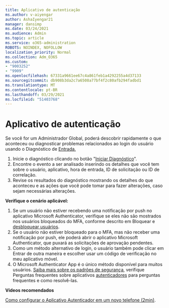 ```yaml
---
title: Aplicativo de autenticação
ms.author: v-aiyengar
author: AshaIyengar21
manager: dansimp
ms.date: 03/24/2021
ms.audience: Admin
ms.topic: article
ms.service: o365-administration
ROBOTS: NOINDEX, NOFOLLOW
localization_priority: Normal
ms.collection: Adm_O365
ms.custom:
- "9003252"
- "9909"
ms.openlocfilehash: 67331a9661ee67c4a861feb1a4292255a4d37133
ms.sourcegitcommit: db908b3da2c7a6508a77bf4f2c80afb294fadbd1
ms.translationtype: MT
ms.contentlocale: pt-BR
ms.lasthandoff: 03/29/2021
ms.locfileid: "51403768"
---
```

# <a name="authentication-app"></a>Aplicativo de autenticação

Se você for um Administrador Global, poderá descobrir rapidamente o que aconteceu ou diagnosticar problemas relacionados ao login do usuário usando o Diagnóstico de [Entrada.](https://ms.portal.azure.com/microsoft.onmicrosoft.com?loginHint=shhada@microsoft.com#blade/Microsoft_AAD_IAM/ActiveDirectoryMenuBlade/diagnose/symptomId/ms_aad_dxp_signin_caDiagnoseAndSolveSummarySymptom)

1. Inicie o diagnóstico clicando no botão "[Iniciar Diagnóstico](https://portal.azure.com/#blade/Microsoft_AAD_IAM/ActiveDirectoryMenuBlade/diagnose/symptomId/ms_aad_dxp_signin_caDiagnoseAndSolveSummarySymptom)". 
1. Encontre o evento a ser analisado inserindo os detalhes que você tem sobre o usuário, aplicativo, hora de entrada, ID de solicitação ou ID de correlação.
1. Revise os resultados do diagnóstico mostrando os detalhes do que aconteceu e as ações que você pode tomar para fazer alterações, caso sejam necessárias alterações.

**Verifique o cenário aplicável:**

1. Se um usuário não estiver recebendo uma notificação por push no aplicativo Microsoft Authenticator, verifique se eles não são mostrados nos usuários bloqueados do MFA, conforme descrito em Bloquear e [desbloquear usuários](https://portal.azure.com/#blade/Microsoft_AAD_IAM/ActiveDirectoryMenuBlade/diagnose/symptomId/ms_aad_dxp_signin_caDiagnoseAndSolveSummarySymptom).
1. Se o usuário não estiver bloqueado para o MFA, mas não receber uma notificação por push, ele poderá abrir o aplicativo Microsoft Authenticator, que puxará as solicitações de aprovação pendentes.
1. Como um método alternativo de login, o usuário também pode clicar em Entrar de outra maneira e escolher usar um código de verificação no meu aplicativo móvel.
1. O Microsoft Authenticator App é o único método disponível para muitos usuários. [Saiba mais sobre os padrões de segurança](https://docs.microsoft.com/azure/active-directory/fundamentals/concept-fundamentals-security-defaults), verifique Perguntas frequentes sobre aplicativos [autenticadores](https://docs.microsoft.com/azure/active-directory/user-help/user-help-auth-app-faq) para perguntas frequentes e como resolvê-las.
 
**Vídeos recomendados**

[Como configurar o Aplicativo Autenticador em um novo telefone (2min)](https://go.microsoft.com/fwlink/?linkid=2158163&clcid=0x409).
